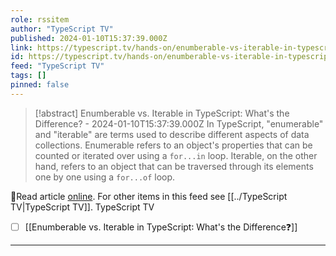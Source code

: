 ```yaml
---
role: rssitem
author: "TypeScript TV"
published: 2024-01-10T15:37:39.000Z
link: https://typescript.tv/hands-on/enumberable-vs-iterable-in-typescript-whats-the-difference/
id: https://typescript.tv/hands-on/enumberable-vs-iterable-in-typescript-whats-the-difference/
feed: "TypeScript TV"
tags: []
pinned: false
---
```

> [!abstract] Enumberable vs. Iterable in TypeScript: What's the Difference? - 2024-01-10T15:37:39.000Z
> In TypeScript, "enumerable" and "iterable" are terms used to describe different aspects of data collections. Enumerable refers to an object's properties that can be counted or iterated over using a `for...in` loop. Iterable, on the other hand, refers to an object that can be traversed through its elements one by one using a `for...of` loop.

🔗Read article [online](https://typescript.tv/hands-on/enumberable-vs-iterable-in-typescript-whats-the-difference/). For other items in this feed see [[../TypeScript TV|TypeScript TV]].
TypeScript TV
- [ ] [[Enumberable vs․ Iterable in TypeScript꞉ What's the Difference❓]]
- - -

